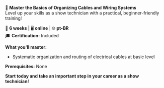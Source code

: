 🚀 **Master the Basics of Organizing Cables and Wiring Systems**  
Level up your skills as a show technician with a practical, beginner-friendly training!

📅 **6 weeks** | 🖥 **online** | 🌐 **pt-BR**  
🎓 **Certification:** Included

**What you'll master:**
- Systematic organization and routing of electrical cables at basic level

**Prerequisites:**
None

**Start today and take an important step in your career as a show technician!**